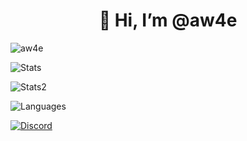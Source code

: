 <h1 align="center">👋 Hi, I’m @aw4e</h1>
<p> <img src="https://komarev.com/ghpvc/?username=aw4e&label=Profile%20views&color=0e75b6&style=flat" alt="aw4e" /> </p>
<p> <img alt="Stats" src="https://my-readme-five.vercel.app/api?username=aw4e&count_private=true&show_icons=true&show_icons=true&theme=dracula" /> </p>
<p> <img alt="Stats2" src="https://github-readme-streak-stats.herokuapp.com?user=aw4e&theme=dark&hide_border=true" /> </p>
<p> <img alt="Languages" src="https://my-readme-five.vercel.app/api/top-langs/?username=aw4e&layout=compact&langs_count=10&show_icons=true&theme=dracula" /> </p>
<a href="https://discord.com/users/1218928945949446247"><img src="https://lanyard.cnrad.dev/api/1218928945949446247?borderRadius=20px&bg=00000000" alt="Discord" /></a>
